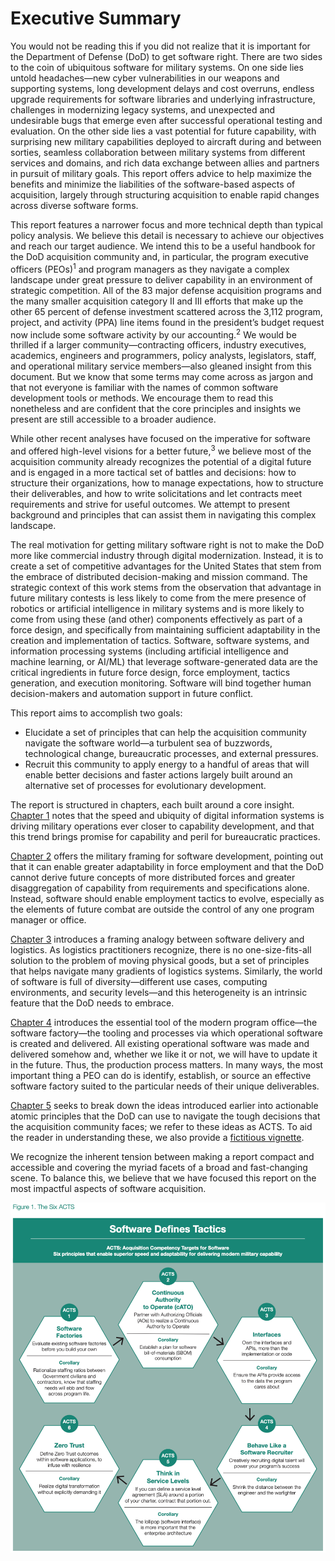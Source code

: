 # Executive Summary

You would not be reading this if you did not realize that it is important for the Department of Defense (DoD) to get 
software right. There are two sides to the coin of ubiquitous software for military systems. On one side lies untold 
headaches—new cyber vulnerabilities in our weapons and supporting systems, long development delays and cost overruns, 
endless upgrade requirements for software libraries and underlying infrastructure, challenges in modernizing legacy 
systems, and unexpected and undesirable bugs that emerge even after successful operational testing and evaluation. On 
the other side lies a vast potential for future capability, with surprising new military capabilities deployed to 
aircraft during and between sorties, seamless collaboration between military systems from different services and 
domains, and rich data exchange between allies and partners in pursuit of military goals. This report offers advice to 
help maximize the benefits and minimize the liabilities of the software-based aspects of acquisition, largely through 
structuring acquisition to enable rapid changes across diverse software forms.


This report features a narrower focus and more technical depth than typical policy analysis. We believe this detail is 
necessary to achieve our objectives and reach our target audience. We intend this to be a useful handbook for the DoD 
acquisition community and, in particular, the program executive officers (PEOs)<sup>1</sup> and program managers as they 
navigate a complex landscape under great pressure to deliver capability in an environment of strategic competition. All 
of the 83 major defense acquisition programs and the many smaller acquisition category II and III efforts that make up 
the other 65 percent of defense investment scattered across the 3,112 program, project, and activity (PPA) line items 
found in the president’s budget request now include some software activity by our accounting.<sup>2</sup> We would be 
thrilled if a larger community—contracting officers, industry executives, academics, engineers and programmers, policy 
analysts, legislators, staff, and operational military service members—also gleaned insight from this document. But we 
know that some terms may come across as jargon and that not everyone is familiar with the names of common software 
development tools or methods. We encourage them to read this nonetheless and are confident that the core principles and 
insights we present are still accessible to a broader audience.


While other recent analyses have focused on the imperative for software and offered high-level visions for a better 
future,<sup>3</sup> we believe most of the acquisition community already recognizes the potential of a digital future 
and is engaged in a more tactical set of battles and decisions: how to structure their organizations, how to manage 
expectations, how to structure their deliverables, and how to write solicitations and let contracts meet requirements 
and strive for useful outcomes. We attempt to present background and principles that can assist them in navigating this 
complex landscape.


The real motivation for getting military software right is not to make the DoD more like commercial industry through 
digital modernization. Instead, it is to create a set of competitive advantages for the United States that stem from 
the embrace of distributed decision-making and mission command. The strategic context of this work stems from the 
observation that advantage in future military contests is less likely to come from the mere presence of robotics or 
artificial intelligence in military systems and is more likely to come from using these (and other) components 
effectively as part of a force design, and specifically from maintaining sufficient adaptability in the creation and 
implementation of tactics. Software, software systems, and information processing systems (including artificial 
intelligence and machine learning, or AI/ML) that leverage software-generated data are the critical ingredients in 
future force design, force employment, tactics generation, and execution monitoring. Software will bind together human 
decision-makers and automation support in future conflict.


This report aims to accomplish two goals:

* Elucidate a set of principles that can help the acquisition community navigate the software world—a turbulent sea of buzzwords, technological change, bureaucratic processes, and external pressures.
* Recruit this community to apply energy to a handful of areas that will enable better decisions and faster actions largely built around an alternative set of processes for evolutionary development.

The report is structured in chapters, each built around a core insight. [Chapter 1](introduction.md) notes that the 
speed and ubiquity of digital information systems is driving military operations ever closer to capability development, 
and that this trend brings promise for capability and peril for bureaucratic practices.


[Chapter 2](adaptability.md) offers the military framing for software development, pointing out that it can enable 
greater adaptability in force employment and that the DoD cannot derive future concepts of more distributed forces and 
greater disaggregation of capability from requirements and specifications alone. Instead, software should enable 
employment tactics to evolve, especially as the elements of future combat are outside the control of any one program 
manager or office.


[Chapter 3](digital-logistics.md) introduces a framing analogy between software delivery and logistics. As logistics 
practitioners recognize, there is no one-size-fits-all solution to the problem of moving physical goods, but a set of 
principles that helps navigate many gradients of logistics systems. Similarly, the world of software is full of 
diversity—different use cases, computing environments, and security levels—and this heterogeneity is an intrinsic 
feature that the DoD needs to embrace.


[Chapter 4](modern-software-factory.md) introduces the essential tool of the modern program office—the software 
factory—the tooling and processes via which operational software is created and delivered. All existing operational 
software was made and delivered somehow and, whether we like it or not, we will have to update it in the future. Thus, 
the production process matters. In many ways, the most important thing a PEO can do is identify, establish, or source 
an effective software factory suited to the particular needs of their unique deliverables.


[Chapter 5](applied-software-acquisition.md) seeks to break down the ideas introduced earlier into actionable atomic 
principles that the DoD can use to navigate the tough decisions that the acquisition community faces; we refer to these 
ideas as ACTS. To aid the reader in understanding these, we also provide a [fictitious vignette](exercising-acts-vignette.md).


We recognize the inherent tension between making a report compact and accessible and covering the myriad facets of a 
broad and fast-changing scene. To balance this, we believe that we have focused this report on the most impactful 
aspects of software acquisition.

![The six ACTS and their corollaries in a clockwise circle](images/figure-1.png)